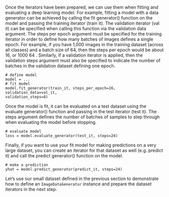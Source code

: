
Once the iterators have been prepared, we can use them when fitting and evaluating a deep
learning model. For example, fitting a model with a data generator can be achieved by calling
the fit generator() function on the model and passing the training iterator (train it). The
validation iterator (val it) can be specified when calling this function via the validation data
argument. The steps per epoch argument must be specified for the training iterator in order
to define how many batches of images defines a single epoch.
For example, if you have 1,000 images in the training dataset (across all classes) and a batch
size of 64, then the steps per epoch would be about 16, or 1000 64 . Similarly, if a validation
iterator is applied, then the validation steps argument must also be specified to indicate the
number of batches in the validation dataset defining one epoch.

```
# define model
model = ...
# fit model
model.fit_generator(train_it, steps_per_epoch=16, validation_data=val_it,
validation_steps=8)
```

Once the model is fit, it can be evaluated on a test dataset using the evaluate generator()
function and passing in the test iterator (test it). The steps argument defines the number of
batches of samples to step through when evaluating the model before stopping.

```
# evaluate model
loss = model.evaluate_generator(test_it, steps=24)
```

Finally, if you want to use your fit model for making predictions on a very large dataset, you
can create an iterator for that dataset as well (e.g. predict it) and call the predict generator()
function on the model.

```
# make a prediction
yhat = model.predict_generator(predict_it, steps=24)
```

Let’s use our small dataset defined in the previous section to demonstrate how to define an `ImageDataGenerator` instance and prepare the dataset iterators in the next step.